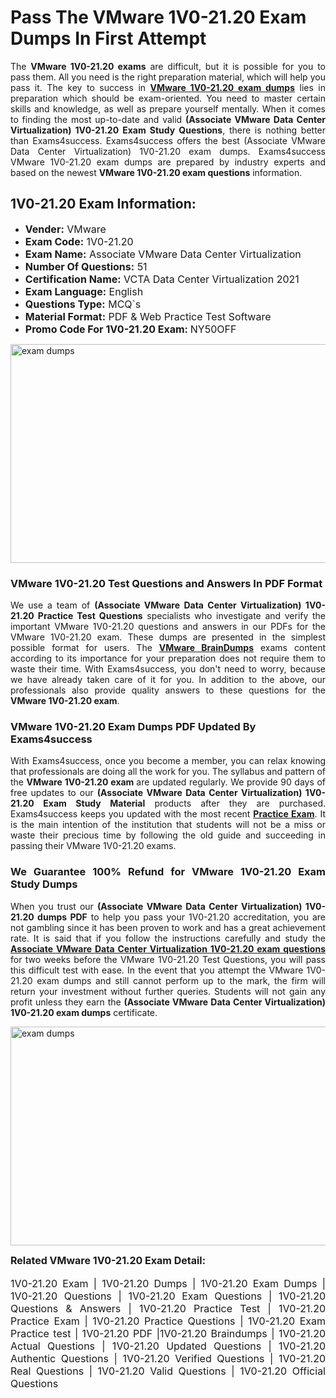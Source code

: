 <h1><strong><strong>Pass The VMware 1V0-21.20 Exam Dumps In First Attempt</strong></strong></h1> <p style="text-align:justify">The <strong>VMware 1V0-21.20 exams</strong> are difficult, but it is possible for you to pass them. All you need is the right preparation material, which will help you pass it. The key to success in <a href="https://www.exams4success.com/vmware/1v0-21.20-pdf-exam-dumps"><strong>VMware 1V0-21.20 exam dumps</strong></a> lies in preparation which should be exam-oriented. You need to master certain skills and knowledge, as well as prepare yourself mentally. When it comes to finding the most up-to-date and valid <strong>(Associate VMware Data Center Virtualization) 1V0-21.20 Exam Study Questions</strong>, there is nothing better than Exams4success. Exams4success offers the best (Associate VMware Data Center Virtualization) 1V0-21.20 exam dumps. Exams4success VMware 1V0-21.20 exam dumps are prepared by industry experts and based on the newest <strong>VMware 1V0-21.20 exam questions</strong> information.</p> <h2><strong><strong>1V0-21.20 Exam Information:</strong></strong></h2> <ul> <li><span style="font-size:16px"><strong>Vender:</strong> VMware</span></li> <li><span style="font-size:16px"><strong>Exam Code:</strong> 1V0-21.20</span></li> <li><span style="font-size:16px"><strong>Exam Name:</strong> Associate VMware Data Center Virtualization</span></li> <li><span style="font-size:16px"><strong>Number Of Questions:</strong> 51</span></li> <li><span style="font-size:16px"><strong>Certification Name:</strong> VCTA Data Center Virtualization 2021</span></li> <li><span style="font-size:16px"><strong>Exam Language:</strong> English</span></li> <li><span style="font-size:16px"><strong>Questions Type:</strong> MCQ`s</span></li> <li><span style="font-size:16px"><strong>Material Format:</strong> PDF & Web Practice Test Software</span></li> <li><span style="font-size:16px"><strong>Promo Code For 1V0-21.20 Exam: </strong>NY50OFF</span></li> </ul> <p><a href="https://www.exams4success.com/vmware/1v0-21.20-pdf-exam-dumps" rel="no-follow"><img alt="exam dumps" src="https://www.certcollections.com/uploads/content/infrist1.png" style="height:350px; width:750px" /></a></p> <h3><strong>VMware 1V0-21.20 Test Questions and Answers In PDF Format</strong></h3> <p style="text-align:justify">We use a team of <strong>(Associate VMware Data Center Virtualization) 1V0-21.20 Practice Test Questions</strong> specialists who investigate and verify the important VMware 1V0-21.20 questions and answers in our PDFs for the VMware 1V0-21.20 exam. These dumps are presented in the simplest possible format for users. The <a href="https://www.exams4success.com/vmware-exam-dumps"><strong>VMware BrainDumps</strong></a> exams content according to its importance for your preparation does not require them to waste their time. With Exams4success, you don't need to worry, because we have already taken care of it for you. In addition to the above, our professionals also provide quality answers to these questions for the<strong> VMware 1V0-21.20 exam</strong>.</p> <h3><strong> VMware 1V0-21.20 Exam Dumps PDF Updated By Exams4success</strong></h3> <p style="text-align:justify">With Exams4success, once you become a member, you can relax knowing that professionals are doing all the work for you. The syllabus and pattern of the <strong>VMware 1V0-21.20 exam </strong>are updated regularly. We provide 90 days of free updates to our <strong>(Associate VMware Data Center Virtualization) 1V0-21.20 Exam Study Material</strong> products after they are purchased. Exams4success keeps you updated with the most recent <a href="https://www.exams4success.com/"><strong>Practice Exam</strong></a>. It is the main intention of the institution that students will not be a miss or waste their precious time by following the old guide and succeeding in passing their VMware 1V0-21.20 exams.</p> <h3 style="text-align:justify"><strong>We Guarantee 100% Refund for VMware 1V0-21.20 Exam Study Dumps</strong></h3> <p style="text-align:justify">When you trust our <strong>(Associate VMware Data Center Virtualization) 1V0-21.20 dumps PDF</strong> to help you pass your 1V0-21.20 accreditation, you are not gambling since it has been proven to work and has a great achievement rate. It is said that if you follow the instructions carefully and study the <a href="https://www.exams4success.com/vmware/1v0-21.20-pdf-exam-dumps"><strong>Associate VMware Data Center Virtualization 1V0-21.20 exam questions</strong></a> for two weeks before the VMware 1V0-21.20 Test Questions, you will pass this difficult test with ease. In the event that you attempt the VMware 1V0-21.20 exam dumps and still cannot perform up to the mark, the firm will return your investment without further queries. Students will not gain any profit unless they earn the <strong>(Associate VMware Data Center Virtualization) 1V0-21.20 exam dumps</strong> certificate.</p> <p style="text-align:justify"><a href="https://www.exams4success.com/vmware/1v0-21.20-pdf-exam-dumps" rel="no-follow"><img alt="exam dumps" src="https://www.certcollections.com/uploads/content/free_demo1.png" style="height:350px; width:750px" /></a></p> <p style="text-align:justify"><span style="font-size:16px"><strong>Related VMware 1V0-21.20 Exam Detail:</strong></span><br /> <br /> <span style="font-size:16px">1V0-21.20 Exam | 1V0-21.20 Dumps | 1V0-21.20 Exam Dumps | 1V0-21.20 Questions | 1V0-21.20 Exam Questions | 1V0-21.20 Questions & Answers | 1V0-21.20 Practice Test | 1V0-21.20 Practice Exam | 1V0-21.20 Practice Questions | 1V0-21.20 Exam Practice test | 1V0-21.20 PDF |1V0-21.20 Braindumps | 1V0-21.20 Actual Questions | 1V0-21.20 Updated Questions | 1V0-21.20 Authentic Questions | 1V0-21.20 Verified Questions | 1V0-21.20 Real Questions | 1V0-21.20 Valid Questions | 1V0-21.20 Official Questions</span></p>
